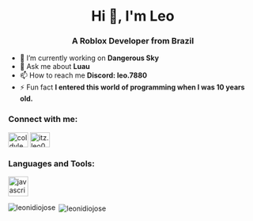 <h1 align="center">Hi 👋, I'm Leo</h1>
<h3 align="center">A Roblox Developer from Brazil</h3>

- 🔭 I’m currently working on **Dangerous Sky**
- 💬 Ask me about **Luau**
- 📫 How to reach me **Discord: leo.7880**
- ⚡ Fun fact **I entered this world of programming when I was 10 years old.**

<h3 align="left">Connect with me:</h3>
<p align="left">
<a href="https://twitter.com/coldyleo" target="blank"><img align="center" src="https://raw.githubusercontent.com/rahuldkjain/github-profile-readme-generator/master/src/images/icons/Social/twitter.svg" alt="coldyleo" height="30" width="40" /></a>
<a href="https://instagram.com/itz.leo0x" target="blank"><img align="center" src="https://raw.githubusercontent.com/rahuldkjain/github-profile-readme-generator/master/src/images/icons/Social/instagram.svg" alt="itz.leo0x" height="30" width="40" /></a>
</p>

<h3 align="left">Languages and Tools:</h3>
<p align="left"> <a href="https://create.roblox.com/?" target="_blank" rel="noreferrer"> <img src="https://static.wikia.nocookie.net/logopedia/images/b/bd/Roblox_Studio_2022_icon.svg/revision/latest/scale-to-width-down/200?cb=20230412235638" alt="javascript" width="40" height="40"/></a> 

<p><img align="left" src="https://github-readme-stats.vercel.app/api/top-langs?username=leonidiojose&show_icons=true&locale=en&layout=compact" alt="leonidiojose" /></p>

<p>&nbsp;<img align="center" src="https://github-readme-stats.vercel.app/api?username=leonidiojose&show_icons=true&locale=en" alt="leonidiojose" /></p>
